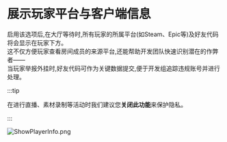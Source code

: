 # 展示玩家平台与客户端信息

启用该选项后,在大厅等待时,所有玩家的所属平台(如Steam、Epic等)及好友代码将会显示在玩家下方。\
这不仅方便玩家查看房间成员的来源平台,还能帮助开发团队快速识别潜在的作弊者——\
当玩家举报外挂时,好友代码可作为关键数据提交,便于开发组追踪违规账号并进行处理。

:::tip

在进行直播、素材录制等活动时我们建议您**关闭此功能**来保护隐私。

:::

![ShowPlayerInfo.png](https://api.xtreme.net.cn/Docs/FinalSuspect/Options/ShowPlayerInfo.png)

